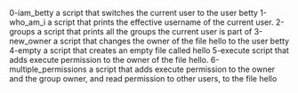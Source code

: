 0-iam_betty  a script that switches the current user to the user betty
1-who_am_i a script that prints the effective username of the current user.
2-groups a script that prints all the groups the current user is part of
3-new_owner a script that changes the owner of the file hello to the user betty
4-empty a script that creates an empty file called hello
5-execute script that adds execute permission to the owner of the file hello.
6-multiple_permissions a script that adds execute permission to the owner and the group owner, and read permission to other users, to the file hello
